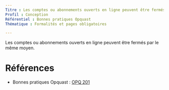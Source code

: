 ```yaml
---
Titre : Les comptes ou abonnements ouverts en ligne peuvent être fermés par le même moyen.
Profil : Conception
Référentiel : Bonnes pratiques Opquast
Thématique : Formalités et pages obligatoires

---
```

Les comptes ou abonnements ouverts en ligne peuvent être fermés par le même moyen.

# Références

*   Bonnes pratiques Opquast : [OPQ 201](https://checklists.opquast.com/fr/qualiteweb/les-comptes-ou-abonnements-ouverts-en-ligne-peuvent-etre-fermes-par-le-meme-moyen)

